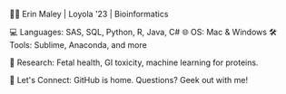 👩‍💻 Erin Maley | Loyola '23 | Bioinformatics 

💻 Languages: SAS, SQL, Python, R, Java, C#
🌐 OS: Mac & Windows
🛠️ Tools: Sublime, Anaconda, and more

🧬 Research: Fetal health, GI toxicity, machine learning for proteins.

💬 Let's Connect: GitHub is home. Questions? Geek out with me!
<!---
erinmaley/erinmaley is a ✨ special ✨ repository because its `README.md` (this file) appears on your GitHub profile.
You can click the Preview link to take a look at your changes.
--->
